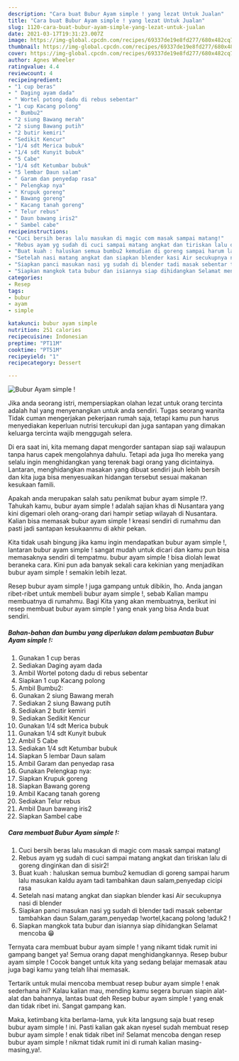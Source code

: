 ```yaml
---
description: "Cara buat Bubur Ayam simple ! yang lezat Untuk Jualan"
title: "Cara buat Bubur Ayam simple ! yang lezat Untuk Jualan"
slug: 1120-cara-buat-bubur-ayam-simple-yang-lezat-untuk-jualan
date: 2021-03-17T19:31:23.007Z
image: https://img-global.cpcdn.com/recipes/69337de19e8fd277/680x482cq70/bubur-ayam-simple-foto-resep-utama.jpg
thumbnail: https://img-global.cpcdn.com/recipes/69337de19e8fd277/680x482cq70/bubur-ayam-simple-foto-resep-utama.jpg
cover: https://img-global.cpcdn.com/recipes/69337de19e8fd277/680x482cq70/bubur-ayam-simple-foto-resep-utama.jpg
author: Agnes Wheeler
ratingvalue: 4.4
reviewcount: 4
recipeingredient:
- "1 cup beras"
- " Daging ayam dada"
- " Wortel potong dadu di rebus sebentar"
- "1 cup Kacang polong"
- " Bumbu2"
- "2 siung Bawang merah"
- "2 siung Bawang putih"
- "2 butir kemiri"
- "Sedikit Kencur"
- "1/4 sdt Merica bubuk"
- "1/4 sdt Kunyit bubuk"
- "5 Cabe"
- "1/4 sdt Ketumbar bubuk"
- "5 lembar Daun salam"
- " Garam dan penyedap rasa"
- " Pelengkap nya"
- " Krupuk goreng"
- " Bawang goreng"
- " Kacang tanah goreng"
- " Telur rebus"
- " Daun bawang iris2"
- " Sambel cabe"
recipeinstructions:
- "Cuci bersih beras lalu masukan di magic com masak sampai matang!"
- "Rebus ayam yg sudah di cuci sampai matang angkat dan tiriskan lalu di goreng dinginkan dan di sisir2!"
- "Buat kuah : haluskan semua bumbu2 kemudian di goreng sampai harum lalu masukan kaldu ayam tadi tambahkan daun salam,penyedap cicipi rasa"
- "Setelah nasi matang angkat dan siapkan blender kasi Air secukupnya nasi di blender"
- "Siapkan panci masukan nasi yg sudah di blender tadi masak sebentar tambahkan daun Salam,garam,penyedap !wortel,kacang polong !aduk2 !"
- "Siapkan mangkok tata bubur dan isiannya siap dihidangkan Selamat mencoba 😁"
categories:
- Resep
tags:
- bubur
- ayam
- simple

katakunci: bubur ayam simple 
nutrition: 251 calories
recipecuisine: Indonesian
preptime: "PT11M"
cooktime: "PT51M"
recipeyield: "1"
recipecategory: Dessert

---
```



![Bubur Ayam simple !](https://img-global.cpcdn.com/recipes/69337de19e8fd277/680x482cq70/bubur-ayam-simple-foto-resep-utama.jpg)

Jika anda seorang istri, mempersiapkan olahan lezat untuk orang tercinta adalah hal yang menyenangkan untuk anda sendiri. Tugas seorang  wanita Tidak cuman mengerjakan pekerjaan rumah saja, tetapi kamu pun harus menyediakan keperluan nutrisi tercukupi dan juga santapan yang dimakan keluarga tercinta wajib menggugah selera.

Di era  saat ini, kita memang dapat mengorder santapan siap saji walaupun tanpa harus capek mengolahnya dahulu. Tetapi ada juga lho mereka yang selalu ingin menghidangkan yang terenak bagi orang yang dicintainya. Lantaran, menghidangkan masakan yang dibuat sendiri jauh lebih bersih dan kita juga bisa menyesuaikan hidangan tersebut sesuai makanan kesukaan famili. 



Apakah anda merupakan salah satu penikmat bubur ayam simple !?. Tahukah kamu, bubur ayam simple ! adalah sajian khas di Nusantara yang kini digemari oleh orang-orang dari hampir setiap wilayah di Nusantara. Kalian bisa memasak bubur ayam simple ! kreasi sendiri di rumahmu dan pasti jadi santapan kesukaanmu di akhir pekan.

Kita tidak usah bingung jika kamu ingin mendapatkan bubur ayam simple !, lantaran bubur ayam simple ! sangat mudah untuk dicari dan kamu pun bisa memasaknya sendiri di tempatmu. bubur ayam simple ! bisa diolah lewat beraneka cara. Kini pun ada banyak sekali cara kekinian yang menjadikan bubur ayam simple ! semakin lebih lezat.

Resep bubur ayam simple ! juga gampang untuk dibikin, lho. Anda jangan ribet-ribet untuk membeli bubur ayam simple !, sebab Kalian mampu membuatnya di rumahmu. Bagi Kita yang akan membuatnya, berikut ini resep membuat bubur ayam simple ! yang enak yang bisa Anda buat sendiri.

<!--inarticleads1-->

##### Bahan-bahan dan bumbu yang diperlukan dalam pembuatan Bubur Ayam simple !:

1. Gunakan 1 cup beras
1. Sediakan  Daging ayam dada
1. Ambil  Wortel potong dadu di rebus sebentar
1. Siapkan 1 cup Kacang polong
1. Ambil  Bumbu2:
1. Gunakan 2 siung Bawang merah
1. Sediakan 2 siung Bawang putih
1. Sediakan 2 butir kemiri
1. Sediakan Sedikit Kencur
1. Gunakan 1/4 sdt Merica bubuk
1. Gunakan 1/4 sdt Kunyit bubuk
1. Ambil 5 Cabe
1. Sediakan 1/4 sdt Ketumbar bubuk
1. Siapkan 5 lembar Daun salam
1. Ambil  Garam dan penyedap rasa
1. Gunakan  Pelengkap nya:
1. Siapkan  Krupuk goreng
1. Siapkan  Bawang goreng
1. Ambil  Kacang tanah goreng
1. Sediakan  Telur rebus
1. Ambil  Daun bawang iris2
1. Siapkan  Sambel cabe




<!--inarticleads2-->

##### Cara membuat Bubur Ayam simple !:

1. Cuci bersih beras lalu masukan di magic com masak sampai matang!
1. Rebus ayam yg sudah di cuci sampai matang angkat dan tiriskan lalu di goreng dinginkan dan di sisir2!
1. Buat kuah : haluskan semua bumbu2 kemudian di goreng sampai harum lalu masukan kaldu ayam tadi tambahkan daun salam,penyedap cicipi rasa
1. Setelah nasi matang angkat dan siapkan blender kasi Air secukupnya nasi di blender
1. Siapkan panci masukan nasi yg sudah di blender tadi masak sebentar tambahkan daun Salam,garam,penyedap !wortel,kacang polong !aduk2 !
1. Siapkan mangkok tata bubur dan isiannya siap dihidangkan Selamat mencoba 😁




Ternyata cara membuat bubur ayam simple ! yang nikamt tidak rumit ini gampang banget ya! Semua orang dapat menghidangkannya. Resep bubur ayam simple ! Cocok banget untuk kita yang sedang belajar memasak atau juga bagi kamu yang telah lihai memasak.

Tertarik untuk mulai mencoba membuat resep bubur ayam simple ! enak sederhana ini? Kalau kalian mau, mending kamu segera buruan siapin alat-alat dan bahannya, lantas buat deh Resep bubur ayam simple ! yang enak dan tidak ribet ini. Sangat gampang kan. 

Maka, ketimbang kita berlama-lama, yuk kita langsung saja buat resep bubur ayam simple ! ini. Pasti kalian gak akan nyesel sudah membuat resep bubur ayam simple ! enak tidak ribet ini! Selamat mencoba dengan resep bubur ayam simple ! nikmat tidak rumit ini di rumah kalian masing-masing,ya!.


